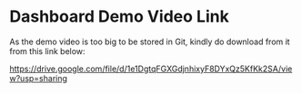 # Dashboard Demo Video Link

As the demo video is too big to be stored in Git, kindly do download from it from this link below: 

https://drive.google.com/file/d/1e1DgtqFGXGdjnhixyF8DYxQz5KfKk2SA/view?usp=sharing 
